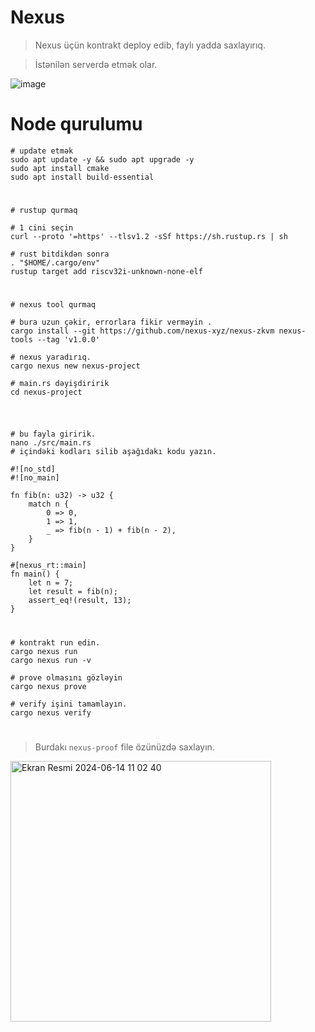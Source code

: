 # Nexus

> Nexus üçün kontrakt deploy edib, faylı yadda saxlayırıq. 

> İstənilən serverdə etmək olar.  



![image](https://github.com/ruesandora/Nexus/assets/101149671/9fcbe5d7-d88c-49b8-af65-768132f75176)


# Node qurulumu 

```console
# update etmək
sudo apt update -y && sudo apt upgrade -y
sudo apt install cmake
sudo apt install build-essential
```

#

```console
# rustup qurmaq

# 1 cini seçin
curl --proto '=https' --tlsv1.2 -sSf https://sh.rustup.rs | sh

# rust bitdikdən sonra
. "$HOME/.cargo/env"
rustup target add riscv32i-unknown-none-elf
```

#

```console
# nexus tool qurmaq

# bura uzun çəkir, errorlara fikir verməyin .
cargo install --git https://github.com/nexus-xyz/nexus-zkvm nexus-tools --tag 'v1.0.0'

# nexus yaradırıq.
cargo nexus new nexus-project

# main.rs dəyişdiririk
cd nexus-project
```

#

```console

# bu fayla giririk.
nano ./src/main.rs
# içindəki kodları silib aşağıdakı kodu yazın. 
```

```console
#![no_std]
#![no_main]

fn fib(n: u32) -> u32 {
    match n {
        0 => 0,
        1 => 1,
        _ => fib(n - 1) + fib(n - 2),
    }
}

#[nexus_rt::main]
fn main() {
    let n = 7;
    let result = fib(n);
    assert_eq!(result, 13);
}
```

#

```console
# kontrakt run edin. 
cargo nexus run
cargo nexus run -v

# prove olmasını gözləyin 
cargo nexus prove

# verify işini tamamlayın. 
cargo nexus verify
```

#

> Burdakı  `nexus-proof` file özünüzdə saxlayın. 

<img width="417" alt="Ekran Resmi 2024-06-14 11 02 40" src="https://github.com/ruesandora/Nexus/assets/101149671/b6468869-3274-4b05-857d-a82263729585">

